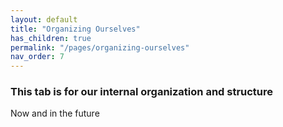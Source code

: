 ```yaml
---
layout: default
title: "Organizing Ourselves"
has_children: true
permalink: "/pages/organizing-ourselves"
nav_order: 7
---
```



### This tab is for our internal organization and structure

Now and in the future
